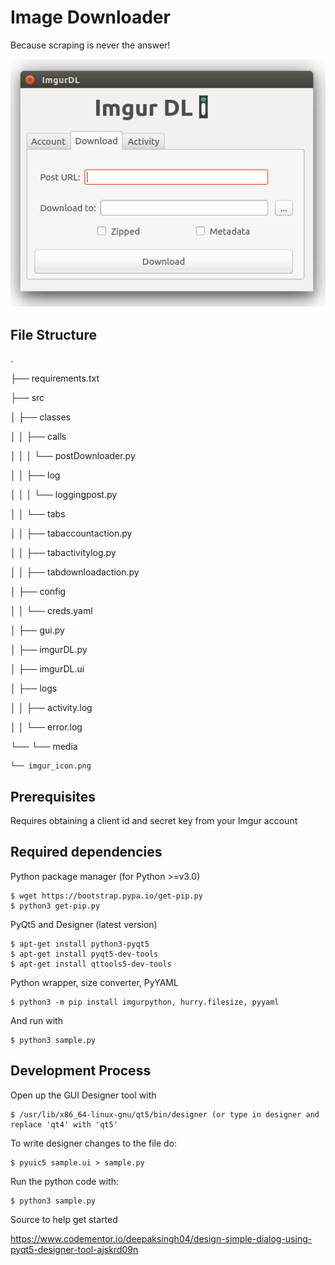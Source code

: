 # Image Downloader

Because scraping is never the answer!

![alt text](https://github.com/acomputerguy/Third-Party-API-Tools/blob/master/Imgur/Post%20Downloader/imgurpython_gui_dltab.PNG)

## File Structure 

.

├── requirements.txt

├── src

│   ├── classes

│   │   ├── calls

│   │   │   └──  postDownloader.py

│   │   ├── log

│   │   │   └── loggingpost.py

│   │   └── tabs

│   │       ├── tabaccountaction.py

│   │       ├── tabactivitylog.py

│   │       ├── tabdownloadaction.py

│   ├── config

│   │   └── creds.yaml

│   ├── gui.py

│   ├── imgurDL.py

│   ├── imgurDL.ui

│   ├── logs

│   │   ├── activity.log

│   │   └── error.log

└── └── media

    └── imgur_icon.png

## Prerequisites

Requires obtaining a client id and secret key from your Imgur account

Required dependencies
-----
Python package manager (for Python >=v3.0)

    $ wget https://bootstrap.pypa.io/get-pip.py
    $ python3 get-pip.py
PyQt5 and Designer (latest version)

    $ apt-get install python3-pyqt5
    $ apt-get install pyqt5-dev-tools
    $ apt-get install qttools5-dev-tools
Python wrapper, size converter, PyYAML

    $ python3 -m pip install imgurpython, hurry.filesize, pyyaml
And run with

    $ python3 sample.py
    
Development Process
-----
Open up the GUI Designer tool with

    $ /usr/lib/x86_64-linux-gnu/qt5/bin/designer (or type in designer and replace 'qt4' with 'qt5'
To write designer changes to the file do:

    $ pyuic5 sample.ui > sample.py
Run the python code with:

    $ python3 sample.py
Source to help get started

https://www.codementor.io/deepaksingh04/design-simple-dialog-using-pyqt5-designer-tool-ajskrd09n
